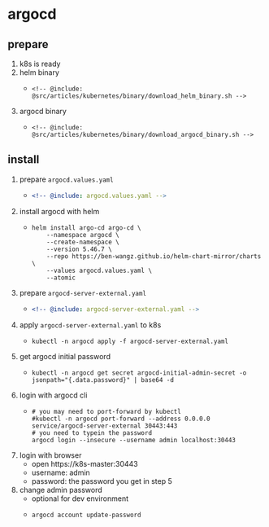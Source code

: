 # argocd

## prepare

1. k8s is ready
2. helm binary
    * ```shell
      <!-- @include: @src/articles/kubernetes/binary/download_helm_binary.sh -->
      ```
3. argocd binary
    * ```shell
      <!-- @include: @src/articles/kubernetes/binary/download_argocd_binary.sh -->
      ```

## install

1. prepare `argocd.values.yaml`
    * ```yaml
      <!-- @include: argocd.values.yaml -->
      ```
2. install argocd with helm
    * ```shell
      helm install argo-cd argo-cd \
          --namespace argocd \
          --create-namespace \
          --version 5.46.7 \
          --repo https://ben-wangz.github.io/helm-chart-mirror/charts \
          --values argocd.values.yaml \
          --atomic
      ```
3. prepare `argocd-server-external.yaml`
    * ```yaml
      <!-- @include: argocd-server-external.yaml -->
      ```
4. apply `argocd-server-external.yaml` to k8s
    * ```shell
      kubectl -n argocd apply -f argocd-server-external.yaml
      ```
5. get argocd initial password
    * ```shell
      kubectl -n argocd get secret argocd-initial-admin-secret -o jsonpath="{.data.password}" | base64 -d
      ```
6. login with argocd cli
    * ```shell
      # you may need to port-forward by kubectl
      #kubectl -n argocd port-forward --address 0.0.0.0 service/argocd-server-external 30443:443
      # you need to typein the password
      argocd login --insecure --username admin localhost:30443
      ```
7. login with browser
    * open https://k8s-master:30443
    * username: admin
    * password: the password you get in step 5
8. change admin password
    * optional for dev environment
    * ```shell
      argocd account update-password
      ```
